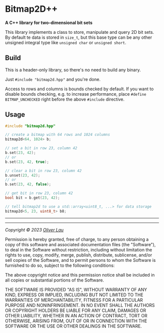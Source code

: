 # Bitmap2D++

**A C++ library for two-dimensional bit sets**

This library implements a class to store, manipulate and query 2D bit sets.
By default te data is stored in `size_t`, but this base type can be any other unsigned integral type like `unsigned char` or `unsigned short`.

## Build

This is a header-only library, so there's no need to build any binary.

Just `#include "bitmap2d.hpp"` and you're done.

Access to rows and columns is bounds checked by default.
If you want to disable bounds checking, e.g. to increase performance, place `#define BITMAP_UNCHECKED` right before the above `#include` directive.

## Usage

```cpp
#include "bitmap2d.hpp"

// create a bitmap with 64 rows and 1024 columns
bitmap2d<64, 1024> b;

// set a bit in row 23, column 42
b.set(23, 42);
// or
b.set(23, 42, true);

// clear a bit in row 23, column 42
b.unset(23, 42);
// or
b.set(23, 42, false);

// get bit in row 23, column 42
bool bit = b.get(23, 42);

// tell bitmap2d to use a std::array<uint8_t, ...> for data storage
bitmap2d<5, 23, uint8_t> b8;
```

--- 
--- 

_Copyright ©️ 2023 [Oliver Lau](mailto:oliver@ersatzworld.net)_

Permission is hereby granted, free of charge, to any person obtaining a copy
of this software and associated documentation files (the "Software"), to deal
in the Software without restriction, including without limitation the rights
to use, copy, modify, merge, publish, distribute, sublicense, and/or sell
copies of the Software, and to permit persons to whom the Software is
furnished to do so, subject to the following conditions:

The above copyright notice and this permission notice shall be included in all
copies or substantial portions of the Software.

THE SOFTWARE IS PROVIDED "AS IS", WITHOUT WARRANTY OF ANY KIND, EXPRESS OR
IMPLIED, INCLUDING BUT NOT LIMITED TO THE WARRANTIES OF MERCHANTABILITY,
FITNESS FOR A PARTICULAR PURPOSE AND NONINFRINGEMENT. IN NO EVENT SHALL THE
AUTHORS OR COPYRIGHT HOLDERS BE LIABLE FOR ANY CLAIM, DAMAGES OR OTHER
LIABILITY, WHETHER IN AN ACTION OF CONTRACT, TORT OR OTHERWISE, ARISING FROM,
OUT OF OR IN CONNECTION WITH THE SOFTWARE OR THE USE OR OTHER DEALINGS IN THE
SOFTWARE.
